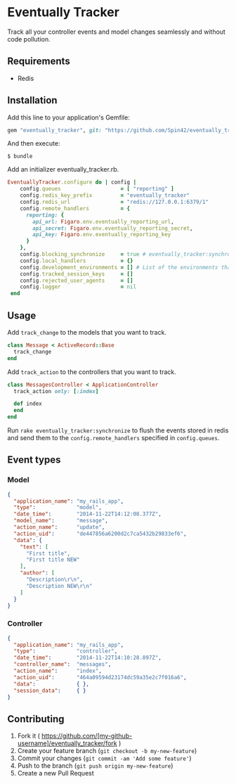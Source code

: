 # Eventually Tracker

Track all your controller events and model changes seamlessly and without code pollution.

## Requirements

* Redis

## Installation

Add this line to your application's Gemfile:

```ruby
gem "eventually_tracker", git: "https://github.com/Spin42/eventually_tracker.git"
```

And then execute:

    $ bundle

Add an initializer eventually_tracker.rb.

```ruby
EventuallyTracker.configure do | config |
    config.queues                   = [ "reporting" ]
    config.redis_key_prefix         = "eventually_tracker"
    config.redis_url                = "redis://127.0.0.1:6379/1"
    config.remote_handlers          = {
      reporting: {
        api_url: Figaro.env.eventually_reporting_url,
        api_secret: Figaro.env.eventually_reporting_secret,
        api_key: Figaro.env.eventually_reporting_key
      }
    },
    config.blocking_synchronize     = true # eventually_tracker:synchronize blocks when there is no event
    config.local_handlers           = {}
    config.development_environments = [] # List of the environments that are not tracked
    config.tracked_session_keys     = []
    config.rejected_user_agents     = []
    config.logger                   = nil
 end
```

## Usage

Add `track_change` to the models that you want to track.

```ruby
class Message < ActiveRecord::Base
  track_change
end
```

Add `track_action` to the controllers that you want to track.

```ruby
class MessagesController < ApplicationController
  track_action only: [:index]

  def index
  end
end
```

Run `rake eventually_tracker:synchronize` to flush the events stored in redis and send them to the `config.remote_handlers` specified in `config.queues`.

## Event types

### Model

```json
{
  "application_name": "my_rails_app",
  "type":             "model",
  "date_time":        "2014-11-22T14:12:08.377Z",
  "model_name":       "message",
  "action_name":      "update",
  "action_uid":       "de447856a6200d2c7ca5432b29833ef6",
  "data": {
    "text": [
      "First title",
      "First title NEW"
    ],
    "author": [
      "Description\r\n",
      "Description NEW\r\n"
    ]
  }
}
```

### Controller

```json
{
  "application_name": "my_rails_app",
  "type":             "controller",
  "date_time":        "2014-11-22T14:10:28.897Z",
  "controller_name":  "messages",
  "action_name":      "index",
  "action_uid":       "464a09594d23174dc59a35e2c7f016a6",
  "data":             { },
  "session_data":     { }
}
```

## Contributing

1. Fork it ( https://github.com/[my-github-username]/eventually_tracker/fork )
2. Create your feature branch (`git checkout -b my-new-feature`)
3. Commit your changes (`git commit -am 'Add some feature'`)
4. Push to the branch (`git push origin my-new-feature`)
5. Create a new Pull Request
